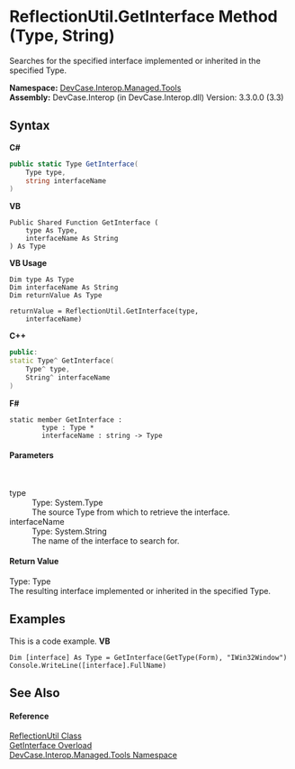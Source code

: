 # ReflectionUtil.GetInterface Method (Type, String)
 

Searches for the specified interface implemented or inherited in the specified Type.

**Namespace:**&nbsp;<a href="N_DevCase_Interop_Managed_Tools">DevCase.Interop.Managed.Tools</a><br />**Assembly:**&nbsp;DevCase.Interop (in DevCase.Interop.dll) Version: 3.3.0.0 (3.3)

## Syntax

**C#**<br />
``` C#
public static Type GetInterface(
	Type type,
	string interfaceName
)
```

**VB**<br />
``` VB
Public Shared Function GetInterface ( 
	type As Type,
	interfaceName As String
) As Type
```

**VB Usage**<br />
``` VB Usage
Dim type As Type
Dim interfaceName As String
Dim returnValue As Type

returnValue = ReflectionUtil.GetInterface(type, 
	interfaceName)
```

**C++**<br />
``` C++
public:
static Type^ GetInterface(
	Type^ type, 
	String^ interfaceName
)
```

**F#**<br />
``` F#
static member GetInterface : 
        type : Type * 
        interfaceName : string -> Type 

```


#### Parameters
&nbsp;<dl><dt>type</dt><dd>Type: System.Type<br />The source Type from which to retrieve the interface.</dd><dt>interfaceName</dt><dd>Type: System.String<br />The name of the interface to search for.</dd></dl>

#### Return Value
Type: Type<br />The resulting interface implemented or inherited in the specified Type.

## Examples
This is a code example. 
**VB**<br />
``` VB
Dim [interface] As Type = GetInterface(GetType(Form), "IWin32Window")
Console.WriteLine([interface].FullName)
```


## See Also


#### Reference
<a href="T_DevCase_Interop_Managed_Tools_ReflectionUtil">ReflectionUtil Class</a><br /><a href="Overload_DevCase_Interop_Managed_Tools_ReflectionUtil_GetInterface">GetInterface Overload</a><br /><a href="N_DevCase_Interop_Managed_Tools">DevCase.Interop.Managed.Tools Namespace</a><br />